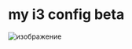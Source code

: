 my i3 config beta
==================

![изображение](https://user-images.githubusercontent.com/93409280/192151371-b37bb3bc-5ec7-45af-9574-5f3f2120a701.png)
